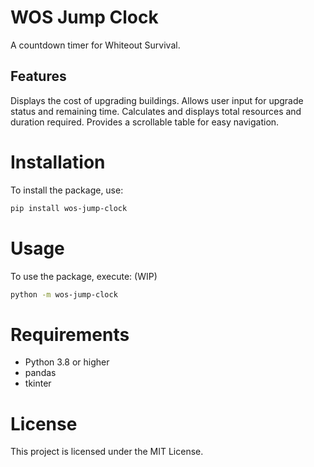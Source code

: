 # WOS Jump Clock

A countdown timer for Whiteout Survival.

## Features

Displays the cost of upgrading buildings.
Allows user input for upgrade status and remaining time.
Calculates and displays total resources and duration required.
Provides a scrollable table for easy navigation.

# Installation

To install the package, use:

```bash
pip install wos-jump-clock
```

# Usage

To use the package, execute: (WIP)

```bash
python -m wos-jump-clock
```

# Requirements

- Python 3.8 or higher
- pandas
- tkinter

# License

This project is licensed under the MIT License.
